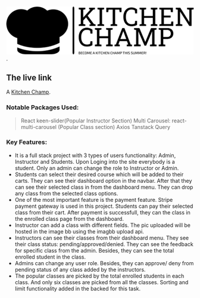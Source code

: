 ![Kitchen Champ](/public/logo/black-tansparentBg.png "This is the logo of my website kitchen Champ").

## The live link
A [Kitchen Champ](https://kitchen-champ.web.app/ "Kitchen Champ live link").


### Notable Packages Used:
> React keen-slider(Popular Instructor Section)
> Multi Carousel: react-multi-carousel (Popular Class section)
> Axios
> Tanstack Query
### Key Features:
* It is a full stack project with 3 types of users functionality: Admin, Instructor and Students. Upon Loging into the site everybody is a student. Only an admin can change the role to Instructor or Admin.
* Students can select their desired course which will be added to their carts. They can see their dashboard option in the navbar. After that they can see their selected class in from the dashboard menu. They can drop any class from the selected class options. 
* One of the most important feature is the payment feature. Stripe payment gateway is used in this project. Students can pay their selected class from their cart. After payment is successfull, they can the class in the enrolled class page from the dashboard.
* Instructor can add a class with different fields. The pic uploaded will be hosted in the image bb using the imagbb upload api. 
* Instructors can see their classes from their dashboard menu. They see their class status: pending/approved/denied. They can see the feedback for specific class from the admin. Besides, they can see the total enrolled student in the class. 
* Admins can change any user role. Besides, they can approve/ deny from pending status of  any class added by the instructors. 
* The popular classes are picked by the total enrolled students in each class. And only six classes are picked from all the classes. Sorting and limit functionality added in the backed for this task.

 

